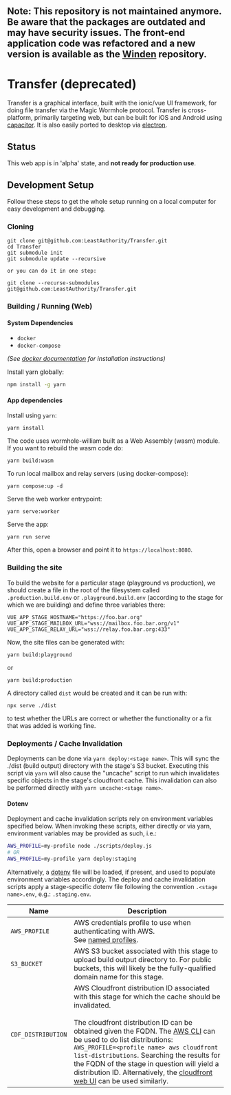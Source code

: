 ## **Note:** This repository is not maintained anymore. Be aware that the packages are outdated and may have security issues. The front-end application code was refactored and a new version is available as the [Winden](https://github.com/LeastAuthority/winden) repository.

# Transfer (**deprecated**)

Transfer is a graphical interface, built with the ionic/vue UI framework, for doing file transfer via the Magic Wormhole protocol.
Transfer is cross-platform, primarily targeting web, but can be built for iOS and Android using [capacitor](https://capacitorjs.com/).
It is also easily ported to desktop via [electron](https://www.electronjs.org/).

## Status

This web app is in 'alpha' state, and **not ready for production use**.

## Development Setup

Follow these steps to get the whole setup running on a local computer for easy development and debugging.

### Cloning

```
git clone git@github.com:LeastAuthority/Transfer.git
cd Transfer
git submodule init
git submodule update --recursive

or you can do it in one step:

git clone --recurse-submodules git@github.com:LeastAuthority/Transfer.git

```

### Building / Running (Web)

#### System Dependencies

- `docker`
- `docker-compose`

_(See [docker documentation]() for installation instructions)_

Install yarn globally:

```bash
npm install -g yarn
```

#### App dependencies

Install using `yarn`:

```
yarn install
```

The code uses wormhole-william built as a Web Assembly (wasm) module. If you want
to rebuild the wasm code do:

```
yarn build:wasm
```

To run local mailbox and relay servers (using docker-compose):

```
yarn compose:up -d
```

Serve the web worker entrypoint:

```
yarn serve:worker
```

Serve the app:

```
yarn run serve
```

After this, open a browser and point it to `https://localhost:8080`.

### Building the site

To build the website for a particular stage (playground vs
production), we should create a file in the root of the filesystem
called `.production.build.env` or `.playground.build.env` (according
to the stage for which we are building) and define three variables there:

```
VUE_APP_STAGE_HOSTNAME="https://foo.bar.org"
VUE_APP_STAGE_MAILBOX_URL="wss://mailbox.foo.bar.org/v1"
VUE_APP_STAGE_RELAY_URL="wss://relay.foo.bar.org:433"
```

Now, the site files can be generated with:

```
yarn build:playground
```

or

```
yarn build:production
```

A directory called `dist` would be created and it can be run with:

```
npx serve ./dist
```

to test whether the URLs are correct or whether the functionality or a
fix that was added is working fine.

### Deployments / Cache Invalidation

Deployments can be done via `yarn deploy:<stage name>`.
This will sync the ./dist (build output) directory with the stage's S3 bucket.
Executing this script via `yarn` will also cause the "uncache" script to run which invalidates specific objects in the stage's cloudfront cache.
This invalidation can also be performed directly with `yarn uncache:<stage name>`.

#### Dotenv

Deployment and cache invalidation scripts rely on environment variables specified below.
When invoking these scripts, either directly or via yarn, environment variables may be provided as such, i.e.:

```bash
AWS_PROFILE=my-profile node ./scripts/deploy.js
# OR
AWS_PROFILE=my-profile yarn deploy:staging
```

Alternatively, a [dotenv](https://github.com/motdotla/dotenv#readme) file will be loaded, if present, and used to populate environment variables accordingly.
The deploy and cache invalidation scripts apply a stage-specific dotenv file following the convention `.<stage name>.env`, e.g.: `.staging.env`.

| Name               | Description                                                                                                                                                                                                                                                                                                                                                                                                                                                                                                                                               |
| ------------------ | --------------------------------------------------------------------------------------------------------------------------------------------------------------------------------------------------------------------------------------------------------------------------------------------------------------------------------------------------------------------------------------------------------------------------------------------------------------------------------------------------------------------------------------------------------- |
| `AWS_PROFILE`      | AWS credentials profile to use when authenticating with AWS.<br/>See [named profiles](https://docs.aws.amazon.com/cli/latest/userguide/cli-configure-profiles.html).                                                                                                                                                                                                                                                                                                                                                                                      |
| `S3_BUCKET`        | AWS S3 bucket associated with this stage to upload build output directory to. For public buckets, this will likely be the fully-qualified domain name for this stage.                                                                                                                                                                                                                                                                                                                                                                                     |
| `CDF_DISTRIBUTION` | AWS Cloudfront distribution ID associated with this stage for which the cache should be invalidated.<br/><br/>The cloudfront distribution ID can be obtained given the FQDN. The [AWS CLI](https://aws.amazon.com/cli/) can be used to do list distributions: ` AWS_PROFILE=<profile name> aws cloudfront list-distributions`. Searching the results for the FQDN of the stage in question will yield a distribution ID. Alternatively, the [cloudfront web UI](https://console.aws.amazon.com/cloudfront/v3/home?#/distributions) can be used similarly. |
